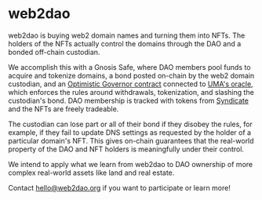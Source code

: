 # web2dao

web2dao is buying web2 domain names and turning them into NFTs. The holders of the NFTs actually control the domains through the DAO and a bonded off-chain custodian.

We accomplish this with a Gnosis Safe, where DAO members pool funds to acquire and tokenize domains, a bond posted on-chain by the web2 domain custodian, and an [Optimistic Governor contract](https://github.com/UMAprotocol/protocol/blob/master/packages/core/contracts/zodiac/OptimisticGovernor.sol) connected to [UMA's oracle](https://umaproject.org/), which enforces the rules around withdrawals, tokenization, and slashing the custodian's bond. DAO membership is tracked with tokens from [Syndicate](https://syndicate.io/) and the NFTs are freely tradeable.

The custodian can lose part or all of their bond if they disobey the rules, for example, if they fail to update DNS settings as requested by the holder of a particular domain's NFT. This gives on-chain guarantees that the real-world property of the DAO and NFT holders is meaningfully under their control.

We intend to apply what we learn from web2dao to DAO ownership of more complex real-world assets like land and real estate.

Contact [hello@web2dao.org](mailto:hello@web2dao.org) if you want to participate or learn more!

